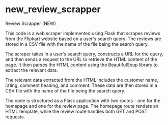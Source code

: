 # new_review_scrapper
Review Scrapper (NEW)

This code is a web scraper implemented using Flask that scrapes reviews from the Flipkart website based on a user's search query. The reviews are stored in a CSV file with the name of the file being the search query.

The scraper takes in a user's search query, constructs a URL for the query, and then sends a request to the URL to retrieve the HTML content of the page. It then parses the HTML content using the BeautifulSoup library to extract the relevant data.

The relevant data extracted from the HTML includes the customer name, rating, comment heading, and comment. These data are then stored in a CSV file with the name of the file being the search query.

The code is structured as a Flask application with two routes - one for the homepage and one for the review page. The homepage route renders an HTML template, while the review route handles both GET and POST requests.
